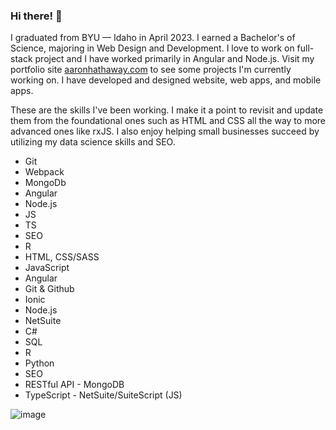 ### Hi there! 👋

<!--
**aaronhathaway1/aaronhathaway1** is a ✨ _special_ ✨ repository because its `README.md` (this file) appears on your GitHub profile.

Here are some ideas to get you started:

- 🔭 I’m currently working on ...
- 🌱 I’m currently learning ...
- 👯 I’m looking to collaborate on ...
- 🤔 I’m looking for help with ...
- 💬 Ask me about ...
- 📫 How to reach me: ...
- 😄 Pronouns: ...
- ⚡ Fun fact: ...
-->

I graduated from BYU — Idaho in April 2023. I earned a Bachelor's of Science, majoring in Web Design and Development. I love to work on full-stack project and I have worked primarily in Angular and Node.js. Visit my portfolio site [aaronhathaway.com](https://aaronhathaway.com) to see some projects I'm currently working on. I have developed and designed website, web apps, and mobile apps.

These are the skills I've been working. I make it a point to revisit and update them from the foundational ones such as HTML and CSS all the way to more advanced ones like rxJS. I also enjoy helping small businesses succeed by utilizing my data science skills and SEO.

- Git
- Webpack
- MongoDb
- Angular
- Node.js
- JS
- TS
- SEO
- R
- HTML, CSS/SASS
-	JavaScript
-	Angular
-	Git & Github
-	Ionic
-	Node.js
-	NetSuite
-	C#
-	SQL
-	R
-	Python
-	SEO
-	RESTful API                     -	MongoDB
-	TypeScript                      -	NetSuite/SuiteScript (JS) 

![image](https://user-images.githubusercontent.com/46059772/235224019-38987955-bc11-41a0-95d9-567afcfdb8d1.png)


